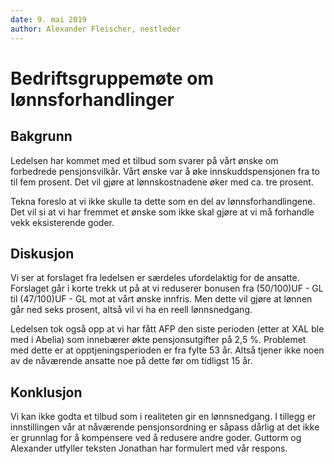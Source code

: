 ```yaml
---
date: 9. mai 2019
author: Alexander Fleischer, nestleder
---
```


# Bedriftsgruppemøte  om lønnsforhandlinger
## Bakgrunn
Ledelsen har kommet med et tilbud som svarer på vårt ønske om forbedrede 
pensjonsvilkår. Vårt ønske var å øke innskuddspensjonen fra to til fem prosent.
Det vil gjøre at lønnskostnadene øker med ca. tre prosent.

Tekna foreslo at vi ikke skulle ta dette som en del av lønnsforhandlingene.
Det vil si at vi har fremmet et ønske som ikke skal gjøre at vi må forhandle
vekk eksisterende goder.

## Diskusjon
Vi ser at forslaget fra ledelsen er særdeles ufordelaktig for de ansatte.
Forslaget går i korte trekk ut på at vi reduserer bonusen fra (50/100)UF - GL 
til (47/100)UF - GL mot at vårt ønske innfris. 
Men dette vil gjøre at lønnen går ned seks prosent, altså vil vi ha en reell
lønnsnedgang.

Ledelsen tok også opp at vi har fått AFP den siste perioden (etter at XAL
ble med i Abelia) som innebærer økte pensjonsutgifter på 2,5 %.
Problemet med dette er at opptjeningsperioden er fra fylte 53 år. 
Altså tjener ikke noen av de nåværende ansatte noe på dette før om tidligst 15 år.

## Konklusjon
Vi kan ikke godta et tilbud som i realiteten gir en lønnsnedgang.
I tillegg er innstillingen vår at nåværende pensjonsordning er såpass dårlig
at det ikke er grunnlag for å kompensere ved å redusere andre goder.
Guttorm og Alexander utfyller teksten Jonathan har formulert med vår respons.
